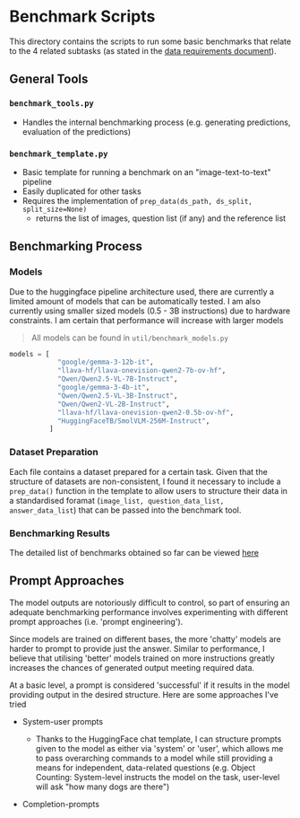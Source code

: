 # Benchmark Scripts

This directory contains the scripts to run some basic benchmarks that relate to the 4 related subtasks (as stated in the [data requirements document](../data_requirements.md)).

## General Tools

### `benchmark_tools.py`

- Handles the internal benchmarking process (e.g. generating predictions, evaluation of the predictions)

### `benchmark_template.py`

- Basic template for running a benchmark on an "image-text-to-text" pipeline
- Easily duplicated for other tasks
- Requires the implementation of `prep_data(ds_path, ds_split, split_size=None)`
  - returns the list of images, question list (if any) and the reference list

## Benchmarking Process

### Models

Due to the huggingface pipeline architecture used, there are currently a limited amount of models that can be automatically tested. I am also currently using smaller sized models (0.5 - 3B instructions) due to hardware constraints. I am certain that performance will increase with larger models

> All models can be found in `util/benchmark_models.py`

```py
models = [
            "google/gemma-3-12b-it",
            "llava-hf/llava-onevision-qwen2-7b-ov-hf",
            "Qwen/Qwen2.5-VL-7B-Instruct",
            "google/gemma-3-4b-it",
            "Qwen/Qwen2.5-VL-3B-Instruct",
            "Qwen/Qwen2-VL-2B-Instruct",
            "llava-hf/llava-onevision-qwen2-0.5b-ov-hf",
            "HuggingFaceTB/SmolVLM-256M-Instruct",
          ]
```

### Dataset Preparation

Each file contains a dataset prepared for a certain task. Given that the structure of datasets are non-consistent, I found it necessary to include a `prep_data()` function in the template to allow users to structure their data in a standardised foramat (`image_list, question_data_list, answer_data_list`) that can be passed into the benchmark tool.

### Benchmarking Results

The detailed list of benchmarks obtained so far can be viewed [here](benchmark_results.md)

## Prompt Approaches

The model outputs are notoriously difficult to control, so part of ensuring an adequate benchmarking performance involves experimenting with different prompt approaches (i.e. 'prompt engineering').

Since models are trained on different bases, the more 'chatty' models are harder to prompt to provide just the answer. Similar to performance, I believe that utilising 'better' models trained on more instructions greatly increases the chances of generated output meeting required data.

At a basic level, a prompt is considered 'successful' if it results in the model providing output in the desired structure. Here are some approaches I've tried

- System-user prompts

  - Thanks to the HuggingFace chat template, I can structure prompts given to the model as either via 'system' or 'user', which allows me to pass overarching commands to a model while still providing a means for independent, data-related questions (e.g. Object Counting: System-level instructs the model on the task, user-level will ask "how many dogs are there")

- Completion-prompts
